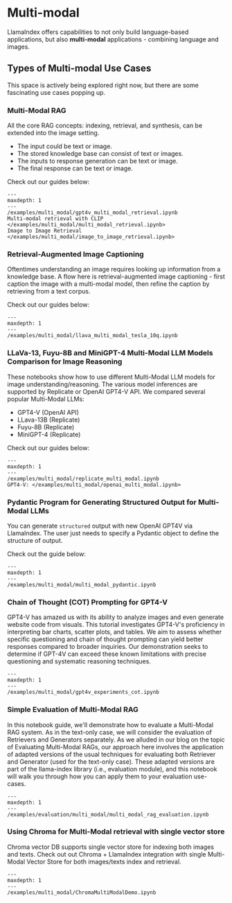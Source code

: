 # Multi-modal

LlamaIndex offers capabilities to not only build language-based applications, but also **multi-modal** applications - combining language and images.

## Types of Multi-modal Use Cases

This space is actively being explored right now, but there are some fascinating use cases popping up.

### Multi-Modal RAG

All the core RAG concepts: indexing, retrieval, and synthesis, can be extended into the image setting.

- The input could be text or image.
- The stored knowledge base can consist of text or images.
- The inputs to response generation can be text or image.
- The final response can be text or image.

Check out our guides below:

```{toctree}
---
maxdepth: 1
---
/examples/multi_modal/gpt4v_multi_modal_retrieval.ipynb
Multi-modal retrieval with CLIP </examples/multi_modal/multi_modal_retrieval.ipynb>
Image to Image Retrieval </examples/multi_modal/image_to_image_retrieval.ipynb>
```

### Retrieval-Augmented Image Captioning

Oftentimes understanding an image requires looking up information from a knowledge base. A flow here is retrieval-augmented image captioning - first caption the image with a multi-modal model, then refine the caption by retrieving from a text corpus.

Check out our guides below:

```{toctree}
---
maxdepth: 1
---
/examples/multi_modal/llava_multi_modal_tesla_10q.ipynb
```

### LLaVa-13, Fuyu-8B and MiniGPT-4 Multi-Modal LLM Models Comparison for Image Reasoning

These notebooks show how to use different Multi-Modal LLM models for image understanding/reasoning. The various model inferences are supported by Replicate or OpenAI GPT4-V API. We compared several popular Multi-Modal LLMs:

- GPT4-V (OpenAI API)
- LLava-13B (Replicate)
- Fuyu-8B (Replicate)
- MiniGPT-4 (Replicate)

Check out our guides below:

```{toctree}
---
maxdepth: 1
---
/examples/multi_modal/replicate_multi_modal.ipynb
GPT4-V: </examples/multi_modal/openai_multi_modal.ipynb>
```

### Pydantic Program for Generating Structured Output for Multi-Modal LLMs

You can generate `structured` output with new OpenAI GPT4V via LlamaIndex. The user just needs to specify a Pydantic object to define the structure of output.

Check out the guide below:

```{toctree}
---
maxdepth: 1
---
/examples/multi_modal/multi_modal_pydantic.ipynb
```

### Chain of Thought (COT) Prompting for GPT4-V

GPT4-V has amazed us with its ability to analyze images and even generate website code from visuals.
This tutorial investigates GPT4-V's proficiency in interpreting bar charts, scatter plots, and tables. We aim to assess whether specific questioning and chain of thought prompting can yield better responses compared to broader inquiries. Our demonstration seeks to determine if GPT-4V can exceed these known limitations with precise questioning and systematic reasoning techniques.

```{toctree}
---
maxdepth: 1
---
/examples/multi_modal/gpt4v_experiments_cot.ipynb
```

### Simple Evaluation of Multi-Modal RAG

In this notebook guide, we'll demonstrate how to evaluate a Multi-Modal RAG system. As in the text-only case, we will consider the evaluation of Retrievers and Generators separately. As we alluded in our blog on the topic of Evaluating Multi-Modal RAGs, our approach here involves the application of adapted versions of the usual techniques for evaluating both Retriever and Generator (used for the text-only case). These adapted versions are part of the llama-index library (i.e., evaluation module), and this notebook will walk you through how you can apply them to your evaluation use-cases.

```{toctree}
---
maxdepth: 1
---
/examples/evaluation/multi_modal/multi_modal_rag_evaluation.ipynb
```

### Using Chroma for Multi-Modal retrieval with single vector store

Chroma vector DB supports single vector store for indexing both images and texts.
Check out out Chroma + LlamaIndex integration with single Multi-Modal Vector Store for both images/texts index and retrieval.

```{toctree}
---
maxdepth: 1
---
/examples/multi_modal/ChromaMultiModalDemo.ipynb
```
